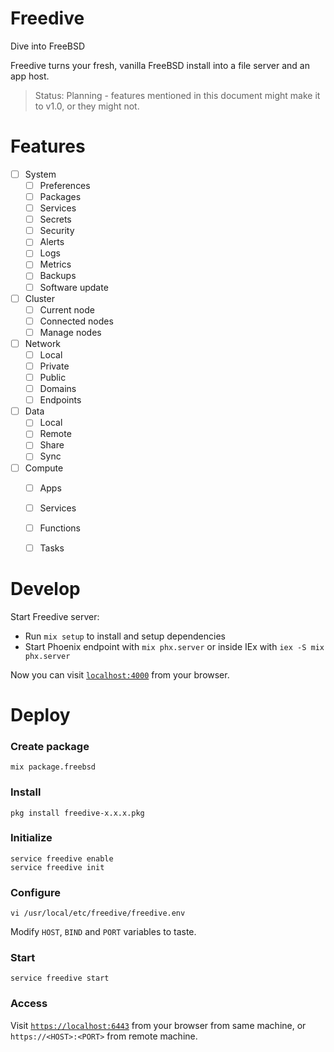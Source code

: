 # Freedive

Dive into FreeBSD

Freedive turns your fresh, vanilla FreeBSD install into 
a file server and an app host.

> Status: Planning - features mentioned in this document might make it to v1.0, or they might not.

# Features

- [ ] System
  - [ ] Preferences
  - [ ] Packages
  - [ ] Services
  - [ ] Secrets
  - [ ] Security
  - [ ] Alerts
  - [ ] Logs
  - [ ] Metrics
  - [ ] Backups
  - [ ] Software update
- [ ] Cluster
  - [ ] Current node
  - [ ] Connected nodes
  - [ ] Manage nodes
- [ ] Network
  - [ ] Local
  - [ ] Private
  - [ ] Public
  - [ ] Domains
  - [ ] Endpoints
- [ ] Data
  - [ ] Local
  - [ ] Remote
  - [ ] Share
  - [ ] Sync
- [ ] Compute
  - [ ] Apps
  - [ ] Services
  - [ ] Functions
  - [ ] Tasks


# Develop

Start Freedive server:

  * Run `mix setup` to install and setup dependencies
  * Start Phoenix endpoint with `mix phx.server` or inside IEx with `iex -S mix phx.server`

Now you can visit [`localhost:4000`](http://localhost:4000) from your browser.


# Deploy

### Create package

```console
mix package.freebsd
```

### Install

```console
pkg install freedive-x.x.x.pkg
```

### Initialize

```console
service freedive enable
service freedive init
```

### Configure

```
vi /usr/local/etc/freedive/freedive.env
```

Modify `HOST`, `BIND` and `PORT` variables to taste.

### Start

```console
service freedive start
```

### Access

Visit [`https://localhost:6443`](https://localhost:6443) 
from your browser from same machine, 
or `https://<HOST>:<PORT>` from remote machine.
